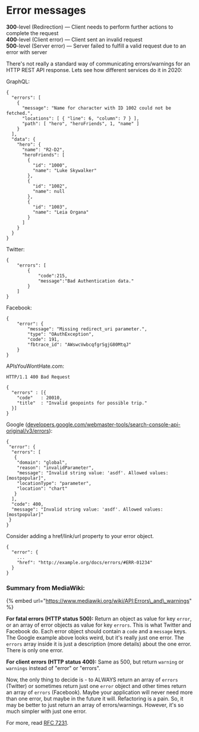 # Error messages

**300**-level \(Redirection\) — Client needs to perform further actions to complete the request  
**400**-level \(Client error\) — Client sent an invalid request  
**500**-level \(Server error\) — Server failed to fulfill a valid request due to an error with server

There's not really a standard way of communicating errors/warnings for an HTTP REST API response. Lets see how different services do it in 2020:

GraphQL:

```text
{
  "errors": [
    {
      "message": "Name for character with ID 1002 could not be fetched.",
      "locations": [ { "line": 6, "column": 7 } ],
      "path": [ "hero", "heroFriends", 1, "name" ]
    }
  ],
  "data": {
    "hero": {
      "name": "R2-D2",
      "heroFriends": [
        {
          "id": "1000",
          "name": "Luke Skywalker"
        },
        {
          "id": "1002",
          "name": null
        },
        {
          "id": "1003",
          "name": "Leia Organa"
        }
      ]
    }
  }
}
```

Twitter:

```text
{
    "errors": [
        {
            "code":215,
            "message":"Bad Authentication data."
        }
    ]
}

```

Facebook:

```text
{
    "error": {
        "message": "Missing redirect_uri parameter.",
        "type": "OAuthException",
        "code": 191,
        "fbtrace_id": "AWswcVwbcqfgrSgjG80MtqJ"
    }
}
```

APIsYouWontHate.com:

```text
HTTP/1.1 400 Bad Request

{
  "errors" : [{
    "code"   : 20010,
    "title"  : "Invalid geopoints for possible trip."
  }]
}
```

Google \([developers.google.com/webmaster-tools/search-console-api-original/v3/errors](https://developers.google.com/webmaster-tools/search-console-api-original/v3/errors)\):

```text
{
 "error": {
  "errors": [
   {
    "domain": "global",
    "reason": "invalidParameter",
    "message": "Invalid string value: 'asdf'. Allowed values: [mostpopular]",
    "locationType": "parameter",
    "location": "chart"
   }
  ],
  "code": 400,
  "message": "Invalid string value: 'asdf'. Allowed values: [mostpopular]"
 }
}
```

Consider adding a href/link/url property to your error object.

```text
{
  "error": {
    ...
    "href": "http://example.org/docs/errors/#ERR-01234"
  }
}
```

### 

### Summary from MediaWiki:

{% embed url="https://www.mediawiki.org/wiki/API:Errors\_and\_warnings" %}

**For fatal errors \(HTTP status 500\):** Return an object as value for key `error`, or an array of error objects as value for key `errors`. This is what Twitter and Facebook do. Each error object should contain a `code` and a `message` keys. The Google example above looks weird, but it's really just one error. The `errors` array inside it is just a description \(more details\) about the one error. There is only one error.

**For client errors \(HTTP status 400\):** Same as 500, but return `warning` or `warnings` instead of "error" or "errors".

Now, the only thing to decide is - to ALWAYS return an array of `errors` \(Twitter\) or sometimes return just one `error` object and other times return an array of `errors` \(Facebook\). Maybe your application will never need more than one error, but maybe in the future it will. Refactoring is a pain. So, it may be better to just return an array of errors/warnings. However, it's so much simpler with just one error.

For more, read [RFC 7231](https://tools.ietf.org/html/rfc7231#section-6).



